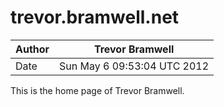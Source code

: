 trevor.bramwell.net
======

| Author | Trevor Bramwell |
| ------ | --------------- |
| Date | Sun May  6 09:53:04 UTC 2012 |

This is the home page of Trevor Bramwell.

